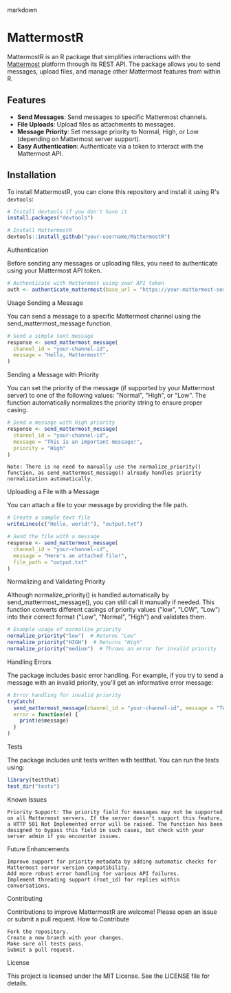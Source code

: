 markdown

# MattermostR

MattermostR is an R package that simplifies interactions with the [Mattermost](https://mattermost.com/) platform through its REST API. The package allows you to send messages, upload files, and manage other Mattermost features from within R.

## Features

-   **Send Messages**: Send messages to specific Mattermost channels.
-   **File Uploads**: Upload files as attachments to messages.
-   **Message Priority**: Set message priority to Normal, High, or Low (depending on Mattermost server support).
-   **Easy Authentication**: Authenticate via a token to interact with the Mattermost API.

## Installation

To install MattermostR, you can clone this repository and install it using R's `devtools`:

``` r
# Install devtools if you don't have it
install.packages("devtools")

# Install MattermostR
devtools::install_github("your-username/MattermostR")
```

Authentication

Before sending any messages or uploading files, you need to authenticate using your Mattermost API token.

``` r
# Authenticate with Mattermost using your API token
auth <- authenticate_mattermost(base_url = "https://your-mattermost-server.com", token = "your-api-token")
```

Usage Sending a Message

You can send a message to a specific Mattermost channel using the send_mattermost_message function.

``` r
# Send a simple text message
response <- send_mattermost_message(
  channel_id = "your-channel-id", 
  message = "Hello, Mattermost!"
)
```

Sending a Message with Priority

You can set the priority of the message (if supported by your Mattermost server) to one of the following values: "Normal", "High", or "Low". The function automatically normalizes the priority string to ensure proper casing.

``` r
# Send a message with High priority
response <- send_mattermost_message(
  channel_id = "your-channel-id", 
  message = "This is an important message!", 
  priority = "High"
)
```

```         
Note: There is no need to manually use the normalize_priority() function, as send_mattermost_message() already handles priority normalization automatically.
```

Uploading a File with a Message

You can attach a file to your message by providing the file path.

``` r
# Create a sample text file
writeLines(c("Hello, world!"), "output.txt")

# Send the file with a message
response <- send_mattermost_message(
  channel_id = "your-channel-id", 
  message = "Here's an attached file!", 
  file_path = "output.txt"
)
```

Normalizing and Validating Priority

Although normalize_priority() is handled automatically by send_mattermost_message(), you can still call it manually if needed. This function converts different casings of priority values ("low", "LOW", "Low") into their correct format ("Low", "Normal", "High") and validates them.

``` r
# Example usage of normalize_priority
normalize_priority("low")  # Returns "Low"
normalize_priority("HIGH")  # Returns "High"
normalize_priority("medium")  # Throws an error for invalid priority
```

Handling Errors

The package includes basic error handling. For example, if you try to send a message with an invalid priority, you'll get an informative error message:

``` r
# Error handling for invalid priority
tryCatch(
  send_mattermost_message(channel_id = "your-channel-id", message = "Test", priority = "InvalidPriority"),
  error = function(e) {
    print(e$message)
  }
)
```

Tests

The package includes unit tests written with testthat. You can run the tests using:

``` r
library(testthat)
test_dir("tests")
```

Known Issues

```         
Priority Support: The priority field for messages may not be supported on all Mattermost servers. If the server doesn't support this feature, a HTTP 501 Not Implemented error will be raised. The function has been designed to bypass this field in such cases, but check with your server admin if you encounter issues.
```

Future Enhancements

```         
Improve support for priority metadata by adding automatic checks for Mattermost server version compatibility.
Add more robust error handling for various API failures.
Implement threading support (root_id) for replies within conversations.
```

Contributing

Contributions to improve MattermostR are welcome! Please open an issue or submit a pull request. How to Contribute

```         
Fork the repository.
Create a new branch with your changes.
Make sure all tests pass.
Submit a pull request.
```

License

This project is licensed under the MIT License. See the LICENSE file for details.
